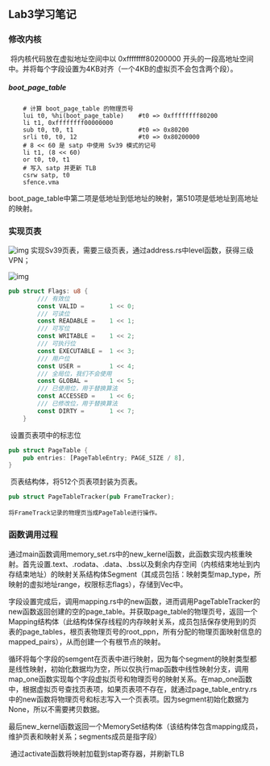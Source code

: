 ## Lab3学习笔记

### 修改内核

​	将内核代码放在虚拟地址空间中以 0xffffffff80200000 开头的一段高地址空间中。并将每个字段设置为4KB对齐（一个4KB的虚拟页不会包含两个段）。

##### boot_page_table

```assembly
    # 计算 boot_page_table 的物理页号
    lui t0, %hi(boot_page_table)	#t0 => 0xffffffff80200
    li t1, 0xffffffff00000000
    sub t0, t0, t1					#t0 => 0x80200
    srli t0, t0, 12					#t0 => 0x80200000
    # 8 << 60 是 satp 中使用 Sv39 模式的记号
    li t1, (8 << 60)
    or t0, t0, t1
    # 写入 satp 并更新 TLB
    csrw satp, t0
    sfence.vma
```

​	boot_page_table中第二项是低地址到低地址的映射，第510项是低地址到高地址的映射。

### 实现页表

![img](https://pic3.zhimg.com/80/v2-0bb54bd378ba63fea38b862c88fbb596_720w.png)	实现Sv39页表，需要三级页表，通过address.rs中level函数，获得三级VPN；

![img](https://rcore-os.github.io/rCore-Tutorial-deploy/docs/lab-3/pics/sv39_pte.jpg)

```rust
pub struct Flags: u8 {
        /// 有效位
        const VALID =       1 << 0;
        /// 可读位
        const READABLE =    1 << 1;
        /// 可写位
        const WRITABLE =    1 << 2;
        /// 可执行位
        const EXECUTABLE =  1 << 3;
        /// 用户位
        const USER =        1 << 4;
        /// 全局位，我们不会使用
        const GLOBAL =      1 << 5;
        /// 已使用位，用于替换算法
        const ACCESSED =    1 << 6;
        /// 已修改位，用于替换算法
        const DIRTY =       1 << 7;
    }
```

​	设置页表项中的标志位

```rust
pub struct PageTable {
    pub entries: [PageTableEntry; PAGE_SIZE / 8],
}
```

​	页表结构体，将512个页表项封装为页表。

```rust
pub struct PageTableTracker(pub FrameTracker);
```

 	将FrameTrack记录的物理页当成PageTable进行操作。

### 函数调用过程

​	通过main函数调用memory_set.rs中的new_kernel函数，此函数实现内核重映射。首先设置.text、.rodata、.data、.bss以及剩余内存空间（内核结束地址到内存结束地址）的映射关系结构体Segment（其成员包括：映射类型map_type，所映射的虚拟地址range，权限标志flags），存储到Vec中。

​	字段设置完成后，调用mapping.rs中的new函数，进而调用PageTableTracker的new函数返回创建的空的page_table。并获取page_table的物理页号，返回一个Mapping结构体（此结构体保存线程的内存映射关系，成员包括保存使用到的页表的page_tables，根页表物理页号的root_ppn，所有分配的物理页面映射信息的mapped_pairs），从而创建一个有根节点的映射。

​	循环将每个字段的semgent在页表中进行映射，因为每个segment的映射类型都是线性映射，初始化数据均为空，所以仅执行map函数中线性映射分支，调用map_one函数实现每个字段虚拟页号和物理页号的映射关系。在map_one函数中，根据虚拟页号查找页表项，如果页表项不存在，就通过page_table_entry.rs中的new函数将物理页号和标志写入一个页表项。因为segment初始化数据为None，所以不需要拷贝数据。

​	最后new_kernel函数返回一个MemorySet结构体（该结构体包含mapping成员，维护页表和映射关系；segments成员是指字段）

​	通过activate函数将映射加载到stap寄存器，并刷新TLB
